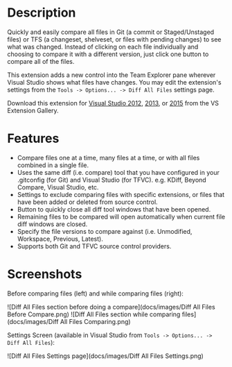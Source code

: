 # Description

Quickly and easily compare all files in Git (a commit or Staged/Unstaged files) or TFS (a changeset, shelveset, or files with pending changes) to see what was changed. Instead of clicking on each file individually and choosing to compare it with a different version, just click one button to compare all of the files.

This extension adds a new control into the Team Explorer pane wherever Visual Studio shows what files have changes. You may edit the extension's settings from the `Tools -> Options... -> Diff All Files` settings page.

Download this extension for [Visual Studio 2012](https://visualstudiogallery.msdn.microsoft.com/a1091118-9765-4554-bc7f-0227028310d5), [2013](https://visualstudiogallery.msdn.microsoft.com/d8d61cc9-6660-41af-b8d0-0f8403b4b39c), or [2015](https://visualstudiogallery.msdn.microsoft.com/e6390f80-c953-4896-bd93-a7dfeba9887b) from the VS Extension Gallery.

# Features

* Compare files one at a time, many files at a time, or with all files combined in a single file.
* Uses the same diff (i.e. compare) tool that you have configured in your .gitconfig (for Git) and Visual Studio (for TFVC). e.g. KDiff, Beyond Compare, Visual Studio, etc.
* Settings to exclude comparing files with specific extensions, or files that have been added or deleted from source control.
* Button to quickly close all diff tool windows that have been opened.
* Remaining files to be compared will open automatically when current file diff windows are closed.
* Specify the file versions to compare against (i.e. Unmodified, Workspace, Previous, Latest).
* Supports both Git and TFVC source control providers.

# Screenshots

Before comparing files (left) and while comparing files (right):

![Diff All Files section before doing a compare](docs/images/Diff All Files Before Compare.png) ![Diff All Files section while comparing files](docs/images/Diff All Files Comparing.png)

Settings Screen (available in Visual Studio from `Tools -> Options... -> Diff All Files`):

![Diff All Files Settings page](docs/images/Diff All Files Settings.png)
 